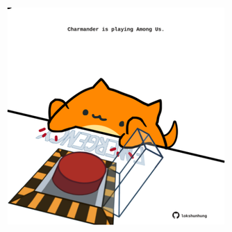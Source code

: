 <!-- built at 22/05/2025, 01:28:06 UTC -->
<p align="center">
  <img width="500" height="500" src="./ReadmeImage.svg">
</p>
